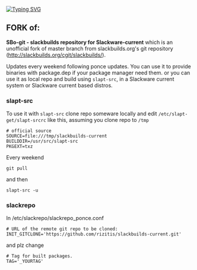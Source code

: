[![Typing SVG](https://readme-typing-svg.herokuapp.com?font=PT+Serif&pause=1000&random=true&width=435&lines=LONG+LIVE+SLACKWARE+1993-2023;ONES+YOU+GO+SLACK+YOU+NEVER+GO+BACK;Keep+It+Simple+Stupid;Slackware+Intelligent+)](https://git.io/typing-svg)
## FORK of: 

**SBo-git - slackbuilds repository for Slackware-current**
which is an unofficial fork of master branch from slackbuilds.org's
git repository (http://slackbuilds.org/cgit/slackbuilds/).

Updates every weekend following ponce updates.
You can use it to provide binaries with package.dep if your package manager need them.
or you can use it as local repo and build using `slapt-src`, in a Slackware current system or Slackware current based distros.
### slapt-src
To use it with `slapt-src` clone repo someware locally and edit `/etc/slapt-get/slapt-srcrc` like this, assuming you clone repo to `/tmp`
```
# official source
SOURCE=file:///tmp/slackbuilds-current
BUILDDIR=/usr/src/slapt-src
PKGEXT=txz
```
Every weekend 
```
git pull
```
and then 
```
slapt-src -u
``` 
### slackrepo

In /etc/slackrepo/slackrepo_ponce.conf

```
# URL of the remote git repo to be cloned:
INIT_GITCLONE='https://github.com/rizitis/slackbuilds-current.git'
```
and plz change 
```
# Tag for built packages.
TAG='_YOURTAG'
```

